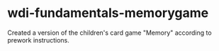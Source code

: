 # wdi-fundamentals-memorygame

Created a version of the children's card game "Memory" according to prework instructions.
